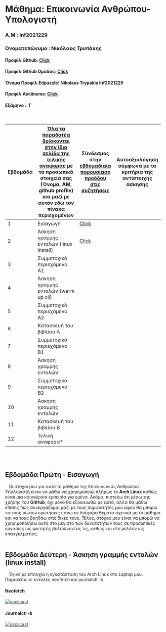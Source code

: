 # Μάθημα: Επικοινωνία Ανθρώπου-Υπολογιστή

### Α.Μ : inf2021229

### Ονοματεπώνυμο : Νικόλαος Τρυπάκης

#### Προφίλ Github: [Click](https://github.com/inf2021229)

#### Προφίλ Github Ομάδας: [Click](https://github.com/ContattoContare)

#### Όνομα Προφίλ Edpuzzle: Nikolaos Trypakis inf2021229

#### Προφίλ Asciinema: [Click](https://asciinema.org/~inf2021229)

#### Εξάμηνο : ΄Γ

<br />

| Εβδομάδα | [Όλα τα παραδοτέα βρίσκονται στην ίδια σελίδα της τελικής αναφοράς](https://courses-ionio.github.io/help/deliverables/) με τα προσωπικά στοιχεία σας (Όνομα, ΑΜ, github profile) και μαζί με αυτόν εδώ τον πίνακα περιεχομένων | Σύνδεσμος στην [εβδομαδιαία παρουσίαση προόδου στις συζητήσεις](https://github.com/courses-ionio/help/discussions/categories/show-and-tell) | Αυτοαξιολόγηση σύμφωνα με τα κριτήρια της αντίστοιχης άσκησης |
| --- | --- | --- | --- |
| 1 | Εισαγωγή| [Click](https://github.com/courses-ionio/help/discussions/907) | |
| 2 | Άσκηση γραμμής εντολών (linux install) | [Click](https://github.com/courses-ionio/help/discussions/1075) | |
| 3 | Συμμετοχικό περιεχόμενο A1 | | |
| 4 | Άσκηση γραμμής εντολών (warm up cli) | | |
| 5 | Συμμετοχικό περιεχόμενο A2 | | |
| 6 | Κατασκευή του βιβλίου Α | | |
| 7 | Συμμετοχικό περιεχόμενο B1 | | |
| 8 | Άσκηση γραμμής εντολών | | |
| 9 | Συμμετοχικό περιεχόμενο B2 | | |
| 10 | Άσκηση γραμμής εντολών | | |
| 11 | Κατασκευή του βιβλίου Β | | |
| 12 | Τελική αναφορά* | | |


<br /><br />


## Εβδομάδα Πρώτη - Εισαγωγή

&nbsp;&nbsp;&nbsp;Οι στόχοι μου για αυτό το μάθημα της Επικοινωνίας Ανθρώπου Υπολογιστή είναι να μάθω να χρησιμοποιώ πλήρως το **Arch Linux** καθώς είναι μια καινούργια εμπειρία για εμένα. Ακόμα, πιστεύω ότι μέσω της χρήσης του **GitHub**, όχι μόνο θα εξοικειωθώ με αυτό, αλλά θα μάθω επίσης πώς συνεργάζομαι μαζί με τους συμφοιτητές μου αφού θα μπορώ να τους ρωτάω ερωτήσεις πάνω σε διάφορα θέματα σχετικά με το μάθημα και να τους βοηθάω στις δικές τους. Τέλος, στόχος μου είναι να μπορώ να χρησιμοποιήσω αυτά στο μέγιστο των δυνατοτήτων τους σε προσωπικές εργασίες ως φοιτητής βελτιώνοντας τις, καθώς και στο μέλλον ως επαγγελματίας. 
<br /><br /> 
## Εβδομάδα Δεύτερη - Άσκηση γραμμής εντολών (linux install)

&nbsp;&nbsp;&nbsp;Έγινε με επιτυχία η εγκατάσταση του Arch Linux στο Laptop μου. Παρακάτω οι εντολές neofetch και journalctl -b .
#### Neofetch
[![asciicast](https://asciinema.org/a/zsxJENp82U8YMmuD64Cjjgxl1.svg)](https://asciinema.org/a/zsxJENp82U8YMmuD64Cjjgxl1)
#### Journalctl -b
[![asciicast](https://asciinema.org/a/LnLguFpOPayrnnzHO9l2mG0kB.svg)](https://asciinema.org/a/LnLguFpOPayrnnzHO9l2mG0kB)

